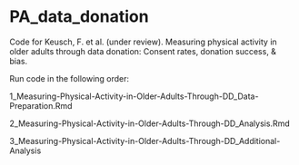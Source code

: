 # PA_data_donation

Code for Keusch, F. et al. (under review). Measuring physical activity in older adults through data donation: Consent rates, donation success, & bias.

Run code in the following order:

1_Measuring-Physical-Activity-in-Older-Adults-Through-DD_Data-Preparation.Rmd

2_Measuring-Physical-Activity-in-Older-Adults-Through-DD_Analysis.Rmd

3_Measuring-Physical-Activity-in-Older-Adults-Through-DD_Additional-Analysis
